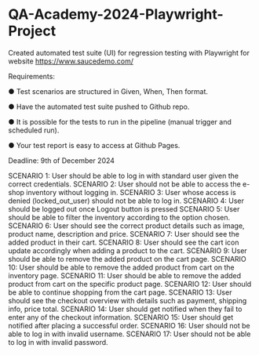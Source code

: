 # QA-Academy-2024-Playwright-Project
Created automated test suite (UI) for regression testing with Playwright for website https://www.saucedemo.com/

Requirements:

●	Test scenarios are structured in Given, When, Then format.

●	Have the automated test suite pushed to Github repo.

●	It is possible for the tests to run in the pipeline (manual trigger and scheduled run).

●	Your test report is easy to access at Github Pages.

Deadline: 9th of December 2024

SCENARIO 1: User should be able to log in with standard user given the correct credentials.
SCENARIO 2: User should not be able to access the e-shop inventory without logging in.
SCENARIO 3: User whose access is denied (locked_out_user) should not be able to log in.
SCENARIO 4: User should be logged out once Logout button is pressed
SCENARIO 5: User should be able to filter the inventory according to the option chosen.
SCENARIO 6: User should see the correct product details such as image, product name, description and price.
SCENARIO 7: User should see the added product in their cart.
SCENARIO 8: User should see the cart icon update accordingly when adding a product to the cart.
SCENARIO 9: User should be able to remove the added product on the cart page.
SCENARIO 10: User should be able to remove the added product from cart on the inventory page.
SCENARIO 11: User should be able to remove the added product from cart on the specific product page.
SCENARIO 12: User should be able to continue shopping from the cart page.
SCENARIO 13: User should see the checkout overview with details such as payment, shipping info, price total.
SCENARIO 14: User should get notified when they fail to enter any of the checkout information.
SCENARIO 15: User should get notified after placing a successful order.
SCENARIO 16: User should not be able to log in with invalid username.
SCENARIO 17: User should not be able to log in with invalid password.
